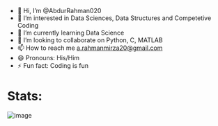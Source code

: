 - 👋 Hi, I’m @AbdurRahman020
- 👀 I’m interested in Data Sciences, Data Structures and Competetive Coding  
- 🌱 I’m currently learning Data Science 
- 💞️ I’m looking to collaborate on Python, C, MATLAB
- 📫 How to reach me a.rahmanmirza20@gmail.com
- 😄 Pronouns: His/Him
- ⚡ Fun fact: Coding is fun

<!---
AbdurRahman020/AbdurRahman020 is a ✨ special ✨ repository because its `README.md` (this file) appears on your GitHub profile.
You can click the Preview link to take a look at your changes.
--->
# Stats:
![image](https://github.com/AbdurRahman020/AbdurRahman020/assets/166206088/d25d866b-9f82-40fb-aba0-b9edb0fe8c50)
